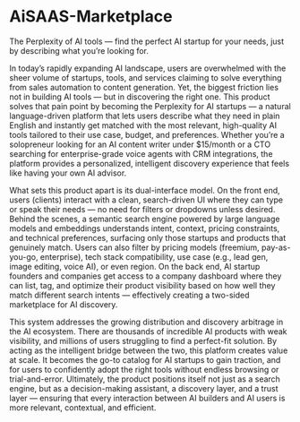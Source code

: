 # AiSAAS-Marketplace
The Perplexity of AI tools — find the perfect AI startup for your needs, just by describing what you’re looking for.

In today’s rapidly expanding AI landscape, users are overwhelmed with the sheer volume of startups, tools, and services claiming to solve everything from sales automation to content generation. Yet, the biggest friction lies not in building AI tools — but in discovering the right one. This product solves that pain point by becoming the Perplexity for AI startups — a natural language-driven platform that lets users describe what they need in plain English and instantly get matched with the most relevant, high-quality AI tools tailored to their use case, budget, and preferences. Whether you’re a solopreneur looking for an AI content writer under $15/month or a CTO searching for enterprise-grade voice agents with CRM integrations, the platform provides a personalized, intelligent discovery experience that feels like having your own AI advisor.

What sets this product apart is its dual-interface model. On the front end, users (clients) interact with a clean, search-driven UI where they can type or speak their needs — no need for filters or dropdowns unless desired. Behind the scenes, a semantic search engine powered by large language models and embeddings understands intent, context, pricing constraints, and technical preferences, surfacing only those startups and products that genuinely match. Users can also filter by pricing models (freemium, pay-as-you-go, enterprise), tech stack compatibility, use case (e.g., lead gen, image editing, voice AI), or even region. On the back end, AI startup founders and companies get access to a company dashboard where they can list, tag, and optimize their product visibility based on how well they match different search intents — effectively creating a two-sided marketplace for AI discovery.

This system addresses the growing distribution and discovery arbitrage in the AI ecosystem. There are thousands of incredible AI products with weak visibility, and millions of users struggling to find a perfect-fit solution. By acting as the intelligent bridge between the two, this platform creates value at scale. It becomes the go-to catalog for AI startups to gain traction, and for users to confidently adopt the right tools without endless browsing or trial-and-error. Ultimately, the product positions itself not just as a search engine, but as a decision-making assistant, a discovery layer, and a trust layer — ensuring that every interaction between AI builders and AI users is more relevant, contextual, and efficient.
